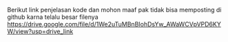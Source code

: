 Berikut link penjelasan kode dan mohon maaf pak tidak bisa memposting di github karna telalu besar filenya
https://drive.google.com/file/d/1We2uTuMBnBIohDsYw_AWaWCVpVPD6KYW/view?usp=drive_link